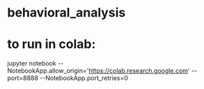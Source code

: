 # behavioral_analysis

# to run in colab:

jupyter notebook --NotebookApp.allow_origin='https://colab.research.google.com' --port=8888 --NotebookApp.port_retries=0